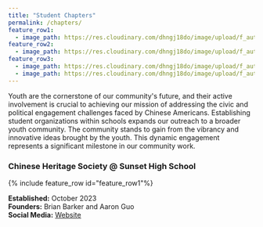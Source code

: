 ```yaml
---
title: "Student Chapters"
permalink: /chapters/
feature_row1:
  - image_path: https://res.cloudinary.com/dhngj18do/image/upload/f_auto,q_auto/v1/images/activities/sunset_chs
feature_row2:
  - image_path: https://res.cloudinary.com/dhngj18do/image/upload/f_auto,q_auto/v1/images/activities/multlogo
feature_row3:
  - image_path: https://res.cloudinary.com/dhngj18do/image/upload/f_auto,q_auto/v1/images/activities/apano-logo
  - image_path: https://res.cloudinary.com/dhngj18do/image/upload/f_auto,q_auto/v1/images/activities/derose
---
```


Youth are the cornerstone of our community's future, and their active involvement is crucial to achieving our mission of addressing the civic and political engagement challenges faced by Chinese Americans. Establishing student organizations within schools expands our outreach to a broader youth community. The community stands to gain from the vibrancy and innovative ideas brought by the youth. This dynamic engagement represents a significant milestone in our community work.

### Chinese Heritage Society @ Sunset High School

{% include feature_row id="feature_row1"%}

**Established:** October 2023  
**Founders:** Brian Barker and Aaron Guo  
**Social Media:** [Website](https://sites.google.com/view/sunsetchs/home)  
